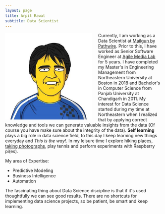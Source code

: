 ```yaml
---
layout: page
title: Arpit Rawat
subtitle: Data Scientist
---
```


<img  width = "280" height = "280" style="float:left; margin-right: 20px;" src="/assets/img/me.jpeg" >

Currently, I am working as a Data Scientist at [Mailgun by Pathwire](https://www.mailgun.com). Prior to this, I have worked as Senior Software Engineer at [Agile Media Lab](http://agilemedialab.in/) for 5 years. I have completed my Master's in Engineering Management from Northeastern University at Boston in 2018 and Bachelor's in Computer Science from Panjab University at Chandigarh in 2011. My interest for Data Science started during my time at Northeastern when I realized that by applying correct knowledge and tools we can generate valuable insights from the data (Of course you have make sure about the integrity of the data). **Self learning** plays a big role in data science field, to this day I keep learning new things everyday and *This is the way!*.
In my leisure time I explore hiking places, [taking photographs](https://www.instagram.com/raw.arpit), play tennis and perform experiments with Raspberry pi(es).

My area of Expertise:
- Predictive Modeling
- Business Intelligence
- Automation

The fascinating thing about Data Science discipline is that if it's used thoughtfully we can see good results. There are no shortcuts for implementing data science projects, so be patient, be smart and keep learning.
